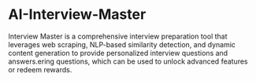 # AI-Interview-Master
Interview Master is a comprehensive interview preparation tool that leverages web scraping, NLP-based similarity detection, and dynamic content generation to provide personalized interview questions and answers.ering questions, which can be used to unlock advanced features or redeem rewards.
